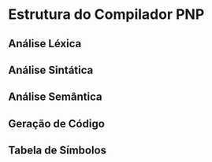 # Estrutura do Compilador PNP

## Análise Léxica

## Análise Sintática

## Análise Semântica

## Geração de Código

## Tabela de Símbolos



